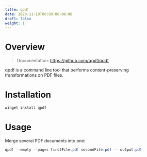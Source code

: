 ```yaml
---
title: qpdf
date: 2023-11-10T00:00:00-06:00
draft: false
weight: 1
---
```


# Overview
> Documentation: https://github.com/qpdf/qpdf

qpdf is a command line tool that performs content-preserving transformations on PDF files.

# Installation
```powershell
winget install qpdf
```

# Usage
Merge several PDF documents into one:
```powershell
qpdf --empty --pages firstFile.pdf secondFile.pdf -- output.pdf
```